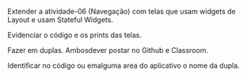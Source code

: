  Extender a atividade-06 (Navegação) com telas que usam widgets de Layout e usam Stateful Widgets. 

Evidenciar o código e os prints das telas. 

 Fazer em duplas. Ambosdever postar no Github e Classroom.

 Identificar no código ou emalguma area do aplicativo o nome da dupla.
